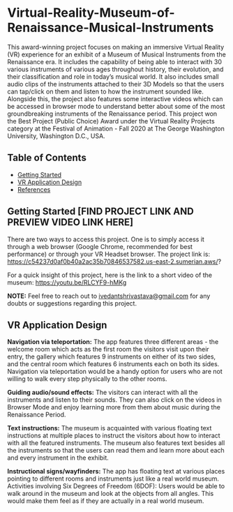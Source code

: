 # Virtual-Reality-Museum-of-Renaissance-Musical-Instruments
This award-winning project focuses on making an immersive Virtual Reality (VR) experience for an exhibit of a Museum of Musical Instruments from the Renaissance era. It includes the capability of being able to interact with 30 various instruments of various ages throughout history, their evolution, and their classification and role in today’s musical world. It also includes small audio clips of the instruments attached to their 3D Models so that the users can tap/click on them and listen to how the instrument sounded like. Alongside this, the project also features some interactive videos which can be accessed in browser mode to understand better about some of the most groundbreaking instruments of the Renaissance period. This project won the Best Project (Public Choice) Award under the Virtual Reality Projects category at the Festival of Animation - Fall 2020 at The George Washington University, Washington D.C., USA.

## Table of Contents

- [Getting Started](#getting-started)
- [VR Application Design](#VR-application-design)
- [References](#references)

## Getting Started [FIND PROJECT LINK AND PREVIEW VIDEO LINK HERE]

There are two ways to access this project. One is to simply access it through a web browser (Google Chrome, recommended for best performance) or through your VR Headset browser. The project link is:  https://c54237d0af0b40a2ac35b70846537582.us-east-2.sumerian.aws/?

For a quick insight of this project, here is the link to a short video of the museum: https://youtu.be/RLCYF9-hMKg

**NOTE:** Feel free to reach out to ivedantshrivastava@gmail.com for any doubts or suggestions regarding this project.

## VR Application Design

**Navigation via teleportation:** The app features three different areas - the welcome room which acts as the first room the visitors visit upon their entry, the gallery which features 9 instruments on either of its two sides, and the central room which features 6 instruments each on both its sides. Navigation via teleportation would be a handy option for users who are not willing to walk every step physically to the other rooms.

**Guiding audio/sound effects:** The visitors can interact with all the instruments and listen to their sounds. They can also click on the videos in Browser Mode and enjoy learning more from them about music during the Renaissance Period.

**Text instructions:** The museum is acquainted with various floating text instructions at multiple places to instruct the visitors about how to interact with all the featured instruments. The museum also features text besides all the instruments so that the users can read them and learn more about each and every instrument in the exhibit.

**Instructional signs/wayfinders:** The app has floating text at various places pointing to different rooms and instruments just like a real world museum.
Activities involving Six Degrees of Freedom (6DOF): Users would be able to walk around in the museum and look at the objects from all angles. This would make them feel as if they are actually in a real world museum.





